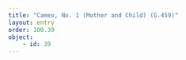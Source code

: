 ```yaml
---
title: "Cameo, No. 1 (Mother and Child) (G.459)"
layout: entry
order: 100.39
object:
    - id: 39
---
```

